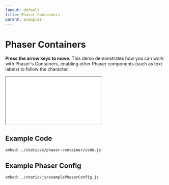 ```yaml
---
layout: default
title: Phaser Containers
parent: Examples
---
```


# Phaser Containers

**Press the arrow keys to move.** This demo demonstrates how you can work with Phaser's Containers, enabling other Phaser components (such as text labels) to follow the character.

<iframe src="/x/phaser-container"></iframe>

## Example Code

`embed:../static/x/phaser-container/code.js`

## Example Phaser Config

`embed:../static/js/examplePhaserConfig.js`
